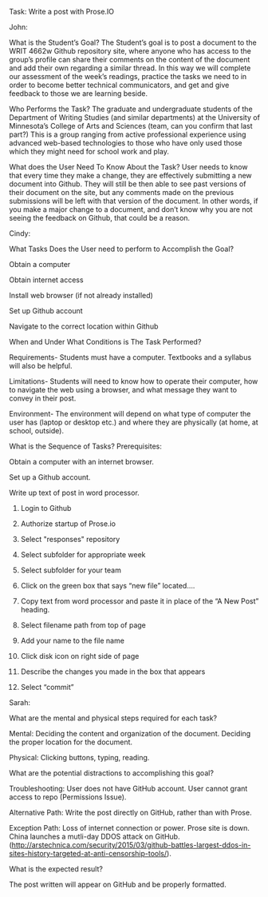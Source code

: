 Task: Write a post with Prose.IO


John:

What is the Student’s Goal? 
The Student’s goal is to post a document to the WRIT 4662w Github repository site, where anyone who has access to the group’s profile can share their comments on the content of the document and add their own regarding a similar thread.  In this way we will complete our assessment of the week’s readings, practice the tasks we need to in order to become better technical communicators, and get and give feedback to those we are learning beside.

Who Performs the Task? 
The graduate and undergraduate students of the Department of Writing Studies (and similar departments) at the University of Minnesota’s College of Arts and Sciences (team, can you confirm that last part?) This is a group ranging from active professional experience using advanced web-based technologies to those who have only used those which they might need for school work and play.

What does the User Need To Know About the Task?
User needs to know that every time they make a change, they are effectively submitting a new document into Github. They will still be then able to see past versions of their document on the site, but any comments made on the previous submissions will be left with that version of the document.  In other words, if you make a major change to a document, and don’t know why you are not seeing the feedback on Github, that could be a reason.



Cindy:
 
What Tasks Does the User need to perform to Accomplish the Goal?

Obtain a computer 

Obtain internet access 

Install web browser (if not already installed)

Set up Github account

Navigate to the correct location within Github


When and Under What Conditions is The Task Performed?

Requirements- Students must have a computer. Textbooks and a syllabus will also be helpful.

Limitations- Students will need to know how to operate their computer, how to navigate the web using a browser, and what message they want to convey in their post.

Environment- The environment will depend on what type of computer the user has (laptop or desktop etc.) and where they are physically (at home, at school, outside).


What is the Sequence of Tasks?
Prerequisites: 

Obtain a computer with an internet browser. 

Set up a Github account.

Write up text of post in word processor.

1)	Login to Github

2)	Authorize startup of Prose.io

3) Select "responses" repository

4)	Select subfolder for appropriate week

5)	Select subfolder for your team

6)	Click on the green box that says “new file” located….

7)	Copy text from word processor and paste it in place of the “A New Post” heading.

8)	Select filename path from top of page

9)	Add your name to the file name

10)	Click disk icon on right side of page

11)	Describe the changes you made in the box that appears

12)	 Select “commit”

 
Sarah:

What are the mental and physical steps required for each task?

  Mental: Deciding the content and organization of the document. Deciding the proper location for the document.
  
  Physical: Clicking buttons, typing, reading.
  
What are the potential distractions to accomplishing this goal?

  Troubleshooting: User does not have GitHub account. User cannot grant access to repo (Permissions Issue). 
  
  Alternative Path: Write the post directly on GitHub, rather than with Prose.
  
  Exception Path: Loss of internet connection or power. Prose site is down. China launches a mutli-day DDOS attack on GitHub. (http://arstechnica.com/security/2015/03/github-battles-largest-ddos-in-sites-history-targeted-at-anti-censorship-tools/).
  
What is the expected result?

The post written will appear on GitHub and be properly formatted.
